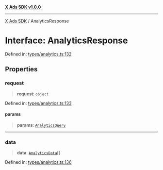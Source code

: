 [**X Ads SDK v1.0.0**](../README.md)

***

[X Ads SDK](../globals.md) / AnalyticsResponse

# Interface: AnalyticsResponse

Defined in: [types/analytics.ts:132](https://github.com/kage1020/x-ads-sdk/blob/main/src/types/analytics.ts#L132)

## Properties

### request

> **request**: `object`

Defined in: [types/analytics.ts:133](https://github.com/kage1020/x-ads-sdk/blob/main/src/types/analytics.ts#L133)

#### params

> **params**: [`AnalyticsQuery`](AnalyticsQuery.md)

***

### data

> **data**: [`AnalyticsData`](AnalyticsData.md)[]

Defined in: [types/analytics.ts:136](https://github.com/kage1020/x-ads-sdk/blob/main/src/types/analytics.ts#L136)
